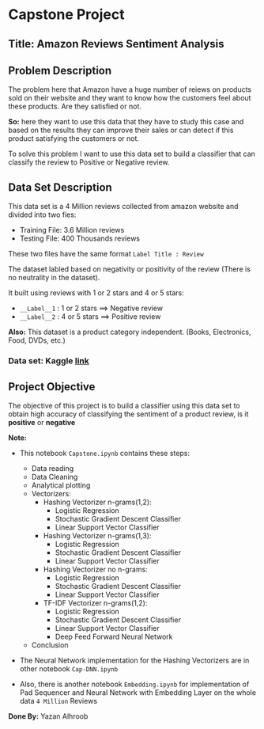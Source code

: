 # Capstone Project
## **Title:** Amazon Reviews Sentiment Analysis

## Problem Description

The problem here that Amazon have a huge number of reiews on products sold on their website and they want to know how the customers feel about these products. Are they satisfied or not.

**So:** here they want to use this data that they have to study this case and based on the results they can improve their sales or can detect if this product satisfying the customers or not.

To solve this problem I want to use this data set to build a classifier that can classify the review to Positive or Negative review.

## Data Set Description
This data set is a 4 Million reviews collected from amazon website and divided into two fies:

   * Training File: 3.6 Million reviews
   * Testing File: 400 Thousands reviews

These two files have the same format   `Label Title : Review`

The dataset labled based on negativity or positivity of the review (There is no neutrality in the dataset).

It built using reviews with 1 or 2 stars and 4 or 5 stars:
    
   * `__Label__1` : 1 or 2 stars ==> Negative review
   * `__Label__2` : 4 or 5 stars ==> Positive review
   
**Also:** This dataset is a product category independent. (Books, Electronics, Food, DVDs, etc.)
### **Data set:** Kaggle [link](https://www.kaggle.com/bittlingmayer/amazonreviews)

## Project Objective

The objective of this project is to build a classifier using this data set to obtain high accuracy of classifying the sentiment of a product review, is it **positive** or **negative**

**Note:**
* This notebook `Capstone.ipynb` contains these steps:
    - Data reading
    - Data Cleaning 
    - Analytical plotting
    - Vectorizers:
        - Hashing Vectorizer n-grams(1,2):
            - Logistic Regression
            - Stochastic Gradient Descent Classifier
            - Linear Support Vector Classifier
        - Hashing Vectorizer n-grams(1,3):
            - Logistic Regression
            - Stochastic Gradient Descent Classifier
            - Linear Support Vector Classifier
        - Hashing Vectorizer no n-grams:
            - Logistic Regression
            - Stochastic Gradient Descent Classifier
            - Linear Support Vector Classifier
        - TF-IDF Vectorizer n-grams(1,2):
            - Logistic Regression
            - Stochastic Gradient Descent Classifier
            - Linear Support Vector Classifier
            - Deep Feed Forward Neural Network
    - Conclusion
    
    

* The Neural Network implementation for the Hashing Vectorizers are in other notebook `Cap-DNN.ipynb`
* Also, there is another notebook `Embedding.ipynb` for implementation of Pad Sequencer and Neural Network with Embedding Layer on the whole data `4 Million` Reviews

**Done By:** Yazan Alhroob